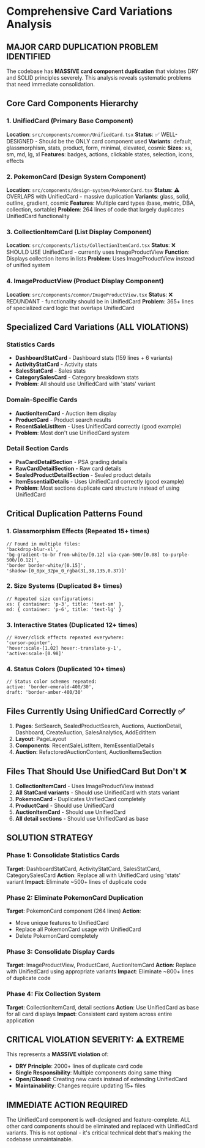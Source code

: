 # Comprehensive Card Variations Analysis

## MAJOR CARD DUPLICATION PROBLEM IDENTIFIED

The codebase has **MASSIVE card component duplication** that violates DRY and SOLID principles severely. This analysis reveals systematic problems that need immediate consolidation.

## Core Card Components Hierarchy

### 1. **UnifiedCard** (Primary Base Component)
**Location**: `src/components/common/UnifiedCard.tsx`
**Status**: ✅ WELL-DESIGNED - Should be the ONLY card component used
**Variants**: default, glassmorphism, stats, product, form, minimal, elevated, cosmic
**Sizes**: xs, sm, md, lg, xl
**Features**: badges, actions, clickable states, selection, icons, effects

### 2. **PokemonCard** (Design System Component)
**Location**: `src/components/design-system/PokemonCard.tsx`
**Status**: ⚠️ OVERLAPS with UnifiedCard - massive duplication
**Variants**: glass, solid, outline, gradient, cosmic
**Features**: Multiple card types (base, metric, DBA, collection, sortable)
**Problem**: 264 lines of code that largely duplicates UnifiedCard functionality

### 3. **CollectionItemCard** (List Display Component)
**Location**: `src/components/lists/CollectionItemCard.tsx`
**Status**: ❌ SHOULD USE UnifiedCard - currently uses ImageProductView
**Function**: Displays collection items in lists
**Problem**: Uses ImageProductView instead of unified system

### 4. **ImageProductView** (Product Display Component)  
**Location**: `src/components/common/ImageProductView.tsx`
**Status**: ❌ REDUNDANT - functionality should be in UnifiedCard
**Problem**: 365+ lines of specialized card logic that overlaps UnifiedCard

## Specialized Card Variations (ALL VIOLATIONS)

### Statistics Cards
- **DashboardStatCard** - Dashboard stats (159 lines + 6 variants)
- **ActivityStatCard** - Activity stats
- **SalesStatCard** - Sales stats  
- **CategorySalesCard** - Category breakdown stats
- **Problem**: All should use UnifiedCard with 'stats' variant

### Domain-Specific Cards
- **AuctionItemCard** - Auction item display
- **ProductCard** - Product search results
- **RecentSaleListItem** - Uses UnifiedCard correctly (good example)
- **Problem**: Most don't use UnifiedCard system

### Detail Section Cards
- **PsaCardDetailSection** - PSA grading details
- **RawCardDetailSection** - Raw card details  
- **SealedProductDetailSection** - Sealed product details
- **ItemEssentialDetails** - Uses UnifiedCard correctly (good example)
- **Problem**: Most sections duplicate card structure instead of using UnifiedCard

## Critical Duplication Patterns Found

### 1. **Glassmorphism Effects** (Repeated 15+ times)
```tsx
// Found in multiple files:
'backdrop-blur-xl',
'bg-gradient-to-br from-white/[0.12] via-cyan-500/[0.08] to-purple-500/[0.12]',
'border border-white/[0.15]',
'shadow-[0_8px_32px_0_rgba(31,38,135,0.37)]'
```

### 2. **Size Systems** (Duplicated 8+ times)
```tsx
// Repeated size configurations:
xs: { container: 'p-3', title: 'text-sm' },
md: { container: 'p-6', title: 'text-lg' }
```

### 3. **Interactive States** (Duplicated 12+ times)
```tsx
// Hover/click effects repeated everywhere:
'cursor-pointer',
'hover:scale-[1.02] hover:-translate-y-1',
'active:scale-[0.98]'
```

### 4. **Status Colors** (Duplicated 10+ times)
```tsx
// Status color schemes repeated:
active: 'border-emerald-400/30',
draft: 'border-amber-400/30'
```

## Files Currently Using UnifiedCard Correctly ✅

1. **Pages**: SetSearch, SealedProductSearch, Auctions, AuctionDetail, Dashboard, CreateAuction, SalesAnalytics, AddEditItem
2. **Layout**: PageLayout
3. **Components**: RecentSaleListItem, ItemEssentialDetails
4. **Auction**: RefactoredAuctionContent, AuctionItemsSection

## Files That Should Use UnifiedCard But Don't ❌

1. **CollectionItemCard** - Uses ImageProductView instead
2. **All StatCard variants** - Should use UnifiedCard with stats variant
3. **PokemonCard** - Duplicates UnifiedCard completely
4. **ProductCard** - Should use UnifiedCard
5. **AuctionItemCard** - Should use UnifiedCard
6. **All detail sections** - Should use UnifiedCard as base

## SOLUTION STRATEGY

### Phase 1: Consolidate Statistics Cards
**Target**: DashboardStatCard, ActivityStatCard, SalesStatCard, CategorySalesCard
**Action**: Replace all with UnifiedCard using 'stats' variant
**Impact**: Eliminate ~500+ lines of duplicate code

### Phase 2: Eliminate PokemonCard Duplication
**Target**: PokemonCard component (264 lines)
**Action**: 
- Move unique features to UnifiedCard
- Replace all PokemonCard usage with UnifiedCard
- Delete PokemonCard completely

### Phase 3: Consolidate Display Cards  
**Target**: ImageProductView, ProductCard, AuctionItemCard
**Action**: Replace with UnifiedCard using appropriate variants
**Impact**: Eliminate ~800+ lines of duplicate code

### Phase 4: Fix Collection System
**Target**: CollectionItemCard, detail sections
**Action**: Use UnifiedCard as base for all card displays
**Impact**: Consistent card system across entire application

## CRITICAL VIOLATION SEVERITY: ⚠️ EXTREME

This represents a **MASSIVE violation** of:
- **DRY Principle**: 2000+ lines of duplicate card code
- **Single Responsibility**: Multiple components doing same thing  
- **Open/Closed**: Creating new cards instead of extending UnifiedCard
- **Maintainability**: Changes require updating 15+ files

## IMMEDIATE ACTION REQUIRED

The UnifiedCard component is well-designed and feature-complete. ALL other card components should be eliminated and replaced with UnifiedCard variants. This is not optional - it's critical technical debt that's making the codebase unmaintainable.